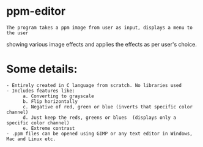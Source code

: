 # ppm-editor

    The program takes a ppm image from user as input, displays a menu to the user
showing various image effects and applies the effects as per user's choice.

# Some details:
    - Entirely created in C language from scratch. No libraries used
    - Includes features like:
          a. Converting to grayscale
          b. Flip horizontally
          c. Negative of red, green or blue (inverts that specific color channel)
          d. Just keep the reds, greens or blues  (displays only a specific color channel)
          e. Extreme contrast
    - .ppm files can be opened using GIMP or any text editor in Windows, Mac and Linux etc.
